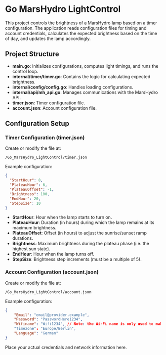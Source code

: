# Go MarsHydro LightControl

This project controls the brightness of a MarsHydro lamp based on a timer configuration. The application reads configuration files for timing and account credentials, calculates the expected brightness based on the time of day, and updates the lamp accordingly.

## Project Structure
- **main.go**: Initializes configurations, computes light timings, and runs the control loop.
- **internal/timer/timer.go**: Contains the logic for calculating expected brightness.
- **internal/config/config.go**: Handles loading configurations.
- **internal/api/mh_api.go**: Manages communications with the MarsHydro API.
- **timer.json**: Timer configuration file.
- **account.json**: Account configuration file.

## Configuration Setup

### Timer Configuration (timer.json)
Create or modify the file at:
```
/Go_MarsHydro_LightControl/timer.json
```
Example configuration:
```json
{
  "StartHour": 8,
  "PlateauHour": 6,
  "PlateauOffset": -1,
  "Brightness": 100,
  "EndHour": 20,
  "StepSize": 10
}
```
- **StartHour**: Hour when the lamp starts to turn on.
- **PlateauHour**: Duration (in hours) during which the lamp remains at its maximum brightness.
- **PlateauOffset**: Offset (in hours) to adjust the sunrise/sunset ramp durations.
- **Brightness**: Maximum brightness during the plateau phase (i.e. the highest sun state).
- **EndHour**: Hour when the lamp turns off.
- **StepSize**: Brightness step increments (must be a multiple of 5).

### Account Configuration (account.json)
Create or modify the file at:
```
/Go_MarsHydro_LightControl/account.json
```
Example configuration:
```json
{
    "Email": "email@provider.example",    
    "Password": "PasswordHere1234",
    "Wifiname": "Wifi1234", // Note: the Wi-Fi name is only used to make the API request seem legit. Providing your real Wi-Fi name is optional.
    "Timezone": "Europe/Berlin", 
    "Language": "German"
}
```
Place your actual credentials and network information here.


